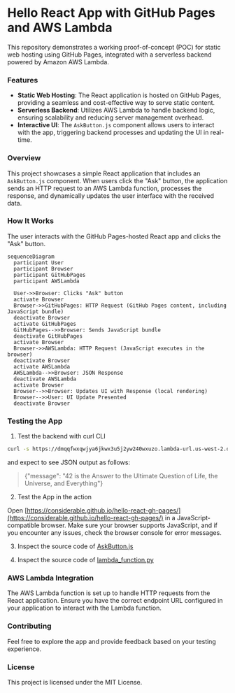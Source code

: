 # Hello React App with GitHub Pages and AWS Lambda

This repository demonstrates a working proof-of-concept (POC) for static web hosting using GitHub Pages, integrated with a serverless backend powered by Amazon AWS Lambda.

### Features

- **Static Web Hosting**: The React application is hosted on GitHub Pages, providing a seamless and cost-effective way to serve static content.
- **Serverless Backend**: Utilizes AWS Lambda to handle backend logic, ensuring scalability and reducing server management overhead.
- **Interactive UI**: The `AskButton.js` component allows users to interact with the app, triggering backend processes and updating the UI in real-time.

### Overview

This project showcases a simple React application that includes an `AskButton.js` component. When users click the "Ask" button, the application sends an HTTP request to an AWS Lambda function, processes the response, and dynamically updates the user interface with the received data.

### How It Works

The user interacts with the GitHub Pages-hosted React app and clicks the "Ask" button.

```mermaid
sequenceDiagram
  participant User
  participant Browser
  participant GitHubPages
  participant AWSLambda
 
  User->>Browser: Clicks "Ask" button
  activate Browser
  Browser->>GitHubPages: HTTP Request (GitHub Pages content, including JavaScript bundle)
  deactivate Browser
  activate GitHubPages
  GitHubPages-->>Browser: Sends JavaScript bundle
  deactivate GitHubPages
  activate Browser
  Browser->>AWSLambda: HTTP Request (JavaScript executes in the browser)
  deactivate Browser
  activate AWSLambda
  AWSLambda-->>Browser: JSON Response
  deactivate AWSLambda
  activate Browser
  Browser-->>Browser: Updates UI with Response (local rendering)
  Browser-->>User: UI Update Presented
  deactivate Browser
```

### Testing the App

1) Test the backend with curl CLI

```bash
curl -s https://dmqqfwxqwjya6jkwx3u5j2yw240wxuzo.lambda-url.us-west-2.on.aws
```
and expect to see JSON output as follows:

>{"message": "42 is the Answer to the Ultimate Question of Life, the Universe, and Everything"}


2) Test the App in the action

Open [https://considerable.github.io/hello-react-gh-pages/](https://considerable.github.io/hello-react-gh-pages/) in a JavaScript-compatible browser. Make sure your browser supports JavaScript, and if you encounter any issues, check the browser console for error messages.

3) Inspect the source code of [AskButton.js](https://github.com/considerable/hello-react-gh-pages/blob/main/src/AskButton.js)

4) Inspect the source code of [lambda_function.py](https://github.com/considerable/hello-react-gh-pages/blob/main/aws/lambda_function.py)

### AWS Lambda Integration

The AWS Lambda function is set up to handle HTTP requests from the React application. Ensure you have the correct endpoint URL configured in your application to interact with the Lambda function.

### Contributing

Feel free to explore the app and provide feedback based on your testing experience.

### License

This project is licensed under the MIT License. 
